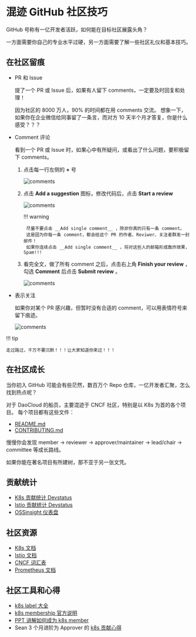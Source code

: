 # 混迹 GitHub 社区技巧

GitHub 号称有一亿开发者活跃，如何能在目标社区展露头角？

一方面需要你自己的专业水平过硬，另一方面需要了解一些社区礼仪和基本技巧。

## 在社区留痕

- PR 和 Issue

    提了一个 PR 或 Issue 后，如果有人留下 comments，一定要及时回复和处理！

    因为社区的 8000 万人，90% 的时间都在用 comments 交流。
    想象一下，如果你在企业微信给同事留了一条言，而对方 10 天半个月才答复，你是什么感受？？？

- Comment 评论

    看到一个 PR 或 Issue 时，如果心中有所疑问，或看出了什么问题，要积极留下 comments。

    1. 点击每一行左侧的 __+__ 号

        ![comments](https://docs.daocloud.io/daocloud-docs-images/docs/zh/docs/native/knowledge/images/comments1.png)
    
    2. 点击 __Add a suggestion__ 图标，修改代码后，点击 __Start a review__ 

        ![comments](https://docs.daocloud.io/daocloud-docs-images/docs/zh/docs/native/knowledge/images/comments2.png)

        !!! warning

            尽量不要点击 __Add single comment__ ，除非你真的只有一条 comment。
            这是因为你每一条 comment，都会给这个 PR 的作者、Reviwer、关注者群发一封邮件！
            如果你连续点击 __Add single comment__ ，将对这些人的邮箱形成轰炸效果，Spam!!!

    3. 看完全文，做了所有 comment 之后，点击右上角 __Finish your review__ ，勾选 __Comment__ 后点击 __Submit review__ 。

        ![comments](https://docs.daocloud.io/daocloud-docs-images/docs/zh/docs/native/knowledge/images/comments3.png)

- 表示关注

    如果你对某个 PR 感兴趣，但暂时没有合适的 comment，可以用表情符号来留下痕迹。

    ![comments](https://docs.daocloud.io/daocloud-docs-images/docs/zh/docs/native/knowledge/images/comments4.png)

!!! tip

    走过路过，千万不要沉默！！！让大家知道你来过！！！

## 在社区成长

当你初入 GitHub 可能会有些茫然，数百万个 Repo 仓库，一亿开发者汇聚，怎么找到热点呢？

对于 DaoCloud 的船员，主要混迹于 CNCF 社区，特别是以 K8s 为首的各个项目。
每个项目都有这些文件：

- [README.md](https://github.com/DaoCloud/DaoCloud-docs)
- [CONTRIBUTING.md](https://github.com/kubernetes/website/blob/main/CONTRIBUTING.md)

慢慢你会发现 member -> reviewer -> approver/maintainer -> lead/chair -> committee 等成长路线。

如果你能在著名项目有所建树，那不亚于另一张文凭。

## 贡献统计

- [K8s 贡献统计 Devstatus](https://k8s.devstats.cncf.io/d/13/developer-activity-counts-by-repository-group?orgId=1&var-period_name=Last%20year&var-metric=contributions&var-repogroup_name=SIG%20Docs&var-repo_name=kubernetes&var-country_name=All)
- [Istio 贡献统计 Devstatus](https://istio.teststats.cncf.io/d/66/developer-activity-counts-by-companies?orgId=1&var-period_name=Last%20year&var-metric=contributions&var-repogroup_name=All&var-country_name=All&var-companies=All)
- [OSSinsight 仪表盘](https://ossinsight.io/)

## 社区资源

- [K8s 文档](https://kubernetes.io/)
- [Istio 文档](https://istio.io/)
- [CNCF 词汇表](https://glossary.cncf.io/)
- [Prometheus 文档](https://prometheus.io/docs/introduction/overview/)

## 社区工具和心得

- [k8s label 大全](https://prow.k8s.io/command-help?repo=kubernetes%2Fwebsite)
- [k8s membership 官方说明](https://github.com/kubernetes/community/blob/master/community-membership.md)
- [PPT 讲解如何成为 k8s member](https://speakerdeck.com/ydfu/how-to-start-contributing-to-kubernetes-projects)
- Sean 3 个月进阶为 Approver 的 [k8s 贡献心得](https://blog.sean.taipei/2022/08/kubernetes)
